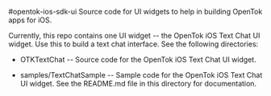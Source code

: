 #opentok-ios-sdk-ui
Source code for UI widgets to help in building OpenTok apps for iOS.

Currently, this repo contains one UI widget -- the OpenTok iOS Text Chat
UI widget. Use this to build a text chat interface. See the following
directories:

* OTKTextChat -- Source code for the OpenTok iOS Text Chat UI widget.

* samples/TextChatSample -- Sample code for the OpenTok iOS Text Chat UI
  widget. See the README.md file in this directory for documentation.
